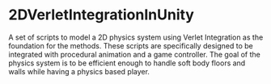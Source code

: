 # 2DVerletIntegrationInUnity
A set of scripts to model a 2D physics system using Verlet Integration as the foundation for the methods. These scripts are specifically designed to be integrated with procedural animation and a game controller. The goal of the physics system is to be efficient enough to handle soft body floors and walls while having a physics based player.

